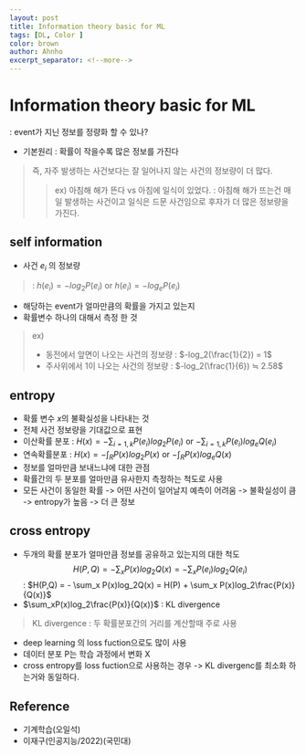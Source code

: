 ```yaml
---
layout: post
title: Information theory basic for ML
tags: [DL, Color ]
color: brown
author: Ahnho
excerpt_separator: <!--more-->
---
```


# Information theory  basic for ML

: event가 지닌 정보를 정량화 할 수 있나?

- 기본원리 : 확률이 작을수록 많은 정보를 가진다

<!--more-->

>  즉, 자주 발생하는 사건보다는 잘 일어나지 않는 사건의 정보량이 더 많다.
>  > ex) 아침해 해가 뜬다 vs 아침에 일식이 있었다. 
>  >  : 아침해 해가 뜨는건 매일 발생하는 사건이고 일식은 드문 사건임으로  후자가 더 많은 정보량을 가진다.


## self information 
- 사건 $e_i$ 의 정보량 
> : $h(e_i) =  -log_2P(e_i)$ or $h(e_i) =  -log_eP(e_i)$ 
- 해당하는 event가 얼마만큼의 확률을 가지고 있는지
- 확률변수 하나의 대해서 측정 한 것
>ex)
>- 동전에서 앞면이 나오는 사건의 정보량 :  $-log_2(\frac{1}{2}) = 1$
>- 주사위에서 1이 나오는 사건의 정보량  : $-log_2(\frac{1}{6}) ≒ 2.58$

## entropy
- 확률 변수 $x$의 불확실성을 나타내는 것
- 전체 사건 정보량을 기대값으로 표현 
- 이산확률 분포 : $H(x) = - \sum_{i =1,k}  P(e_i)log_2P(e_i)$  or $-\sum_{i =1,k} P(e_i)log_eQ(e_i)$
- 연속확률분포 : $H(x) = - \int_R  P(x)log_2P(x)$ or $-\int_R P(x)log_eQ(x)$
- 정보를 얼마만큼 보내느냐에 대한 관점
- 확률간의 두 분포를 얼마만큼 유사한지 측정하는 척도로 사용
- 모든 사건이 동일한 확률 -> 어떤 사건이 일어날지 예측이 어려움  -> 불확실성이 큼 -> entropy가 높음 -> 더 큰 정보

## cross entropy
- 두개의 확률 분포가 얼마만큼 정보를 공유하고 있는지의 대한 척도 
 $$ H(P,Q) = - \sum_x P(x)log_2Q(x) = -\sum_x P(e_i)log_2Q(e_i) $$
: $H(P,Q) = - \sum_x P(x)log_2Q(x) = H(P) + \sum_x P(x)log_2\frac{P(x)}{Q(x)}$
- $\sum_xP(x)log_2\frac{P(x)}{Q(x)}$ : KL divergence
> KL divergence :  두 확률분포간의 거리를 계산할때 주로 사용 
- deep learning 의  loss fuction으로도 많이 사용 
- 데이터  분포 P는 학습 과정에서 변화 X 
- cross entropy를 loss fuction으로 사용하는 경우 -> KL divergenc를 최소화 하는거와 동일하다.

## Reference
- 기계학습(오일석)
- 이재구(인공지능/2022)(국민대)
